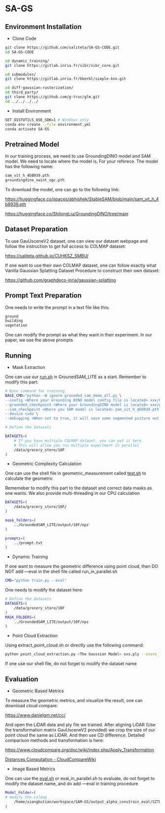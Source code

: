# SA-GS

## Environment Installation

- Clone Code

```bash
git clone https://github.com/saliteta/SA-GS-CODE.git
cd SA-GS-CODE

cd dynamic_training/
git clone https://gitlab.inria.fr/sibr/sibr_core.git

cd submodules/
git clone https://gitlab.inria.fr/bkerbl/simple-knn.git

cd diff-gaussian-rasterization/
cd third_party/
git clone https://github.com/g-truc/glm.git
cd ../../../../
```

- Install Environment

```bash
SET DISTUTILS_USE_SDK=1 # Windows only
conda env create --file environment.yml
conda activate SA-GS
```

## Pretrained Model

In our training process, we need to use GroundingDINO model and SAM model. We need to locate where the model is. For your referece. The model has the following name:

```bash
sam_vit_h_4b8939.pth
groundingdino_swint_ogc.pth
```

To download the model, one can go to the following link:

https://huggingface.co/spaces/abhishek/StableSAM/blob/main/sam_vit_h_4b8939.pth

https://huggingface.co/ShilongLiu/GroundingDINO/tree/main

## Dataset Preparation

To use GauUsceneV2 dataset, one can view our dataset webpage and follow the instruction to get full access to COLMAP dataset: 

https://saliteta.github.io/CUHKSZ_SMBU/

If one want to use their own COLMAP dataset, one can follow exactly what Vanilla Gaussian Splatting Dataset Procedure to construct their own dataset: 

https://github.com/graphdeco-inria/gaussian-splatting

## Prompt Text Preparation

One needs to write the prompt in a text file like this:

```bash
ground
building
vegetation
```

One can modify the prompt as what they want in their experiment. In our paper, we use the above prompts

## Running

- Mask Extraction

One can use our [run.sh](http://run.sh) in GrounedSAM_LITE as a start. Remember to modify this part:

```bash
# Base command for training
BASE_CMD="python -W ignore grounded_sam_demo_all.py \
--config <Where your Grounding DINO model config file is located> xxx/GroundingDINO_SwinT_OGC.py \
--grounded_checkpoint <Where your GroundingDINO model is located> xxx/groundingdino_swint_ogc.pth \
--sam_checkpoint <Where you SAM model is located> sam_vit_h_4b8939.pth \
--device cuda \
--debugging <When set to true, it will save some segmented picture out here> True"

# Define the datasets

DATASETS=(
    # If you have multiple COLMAP dataset, you can put it here. 
    # This will allow you run multiple experiment in parallel
    /data/grocery_store/10F
)
```

- Geometric Complexity Calculation

One can use the shell file in geometric_measurement called [test.sh](http://test.sh) to calculate the geometric

Rememeber to modify this part to the dataset and correct data masks as one wants. We also provide multi-threading in our CPU calculation

```bash
DATASETS=(
    /data/grocery_store/10F/
)

mask_folders=(
    ../GroundedSAM_LITE/output/10F/npz
)

prompts=(
    ../prompt.txt
)

```

- Dynamic Training

If one want to measure the geometric difference using point cloud, then DO NOT add —eval in the shell file called run_in_parallel.sh

```bash
CMD="python train.py --eval" 
```

One needs to modify the dataset here:

```bash
# Define the datasets
DATASETS=(
    /data/grocery_store/10F
)
MASK_FOLDERS=(
    ../GroundedSAM_LITE/output/10F/npz
)
```

- Point Cloud Extraction

Using extract_point_cloud.sh or directly use the following command: 

```bash
python point_cloud_extraction.py <The Gaussian Model> xxx.ply --store_location <the place you want to store your point cloud>xx.ply
```

If one use our shell file, do not forget to modify the dataset name

## Evaluation

- Geometric Based Metrics

To measure the geometric metrics, and visualize the result, one can download cloud compare:

https://www.danielgm.net/cc/

And open the LiDAR data and ply file we trained. After aligning LiDAR (Use the transformation matrix GauUsceneV2 provided) we crop the size of our point cloud the same as LiDAR. And then use CD difference. Detailed comparison methods and transformation is here:

https://www.cloudcompare.org/doc/wiki/index.php/Apply_Transformation

[Distances Computation - CloudCompareWiki](https://www.cloudcompare.org/doc/wiki/index.php/Distances_Computation)

- Image Based Metrics

One can use the [eval.sh](http://eval.sh) or eval_in_parallel.sh to evaluate, do not forget to modify the dataset name, and do add —eval in training procedure

```bash
Model_Folder=(
# modify the colmap
    /home/xiongbutian/workspace/SAM-GS/output_alpha_constrain_eval/SZTU_COLMAP
)
```

